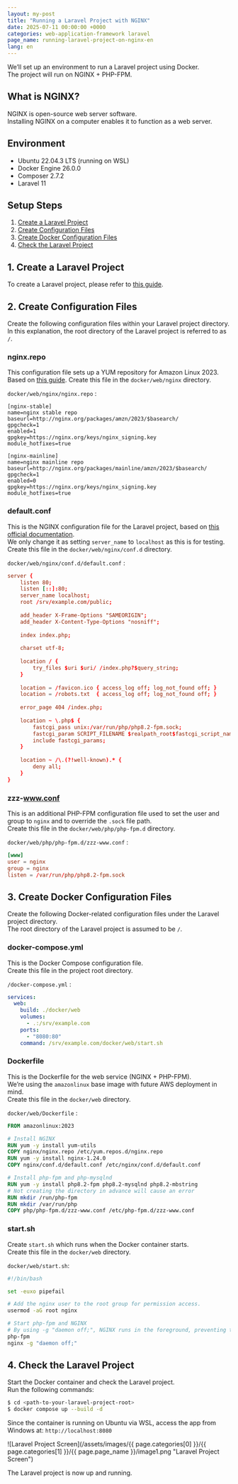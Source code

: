 ```yaml
---
layout: my-post
title: "Running a Laravel Project with NGINX"
date: 2025-07-11 00:00:00 +0000
categories: web-application-framework laravel
page_name: running-laravel-project-on-nginx-en
lang: en
---
```


We’ll set up an environment to run a Laravel project using Docker.  
The project will run on NGINX + PHP-FPM.

## What is NGINX?
NGINX is open-source web server software.  
Installing NGINX on a computer enables it to function as a web server.

## Environment
- Ubuntu 22.04.3 LTS (running on WSL)
- Docker Engine 26.0.0
- Composer 2.7.2
- Laravel 11

## Setup Steps
1. [Create a Laravel Project](#1-create-a-laravel-project)
2. [Create Configuration Files](#2-create-configuration-files)
3. [Create Docker Configuration Files](#3-create-docker-configuration-files)
4. [Check the Laravel Project](#4-check-the-laravel-project)

## 1. Create a Laravel Project
To create a Laravel project, please refer to [this guide](/web-application-framework/laravel/creating-laravel-project-on-linux-en).

## 2. Create Configuration Files
Create the following configuration files within your Laravel project directory.  
In this explanation, the root directory of the Laravel project is referred to as `/`.

### nginx.repo
This configuration file sets up a YUM repository for Amazon Linux 2023.  
Based on [this guide](https://docs.nginx.com/nginx/admin-guide/installing-nginx/installing-nginx-open-source/#installing-prebuilt-amazon-linux-packages).
Create this file in the `docker/web/nginx` directory.

`docker/web/nginx/nginx.repo` :
```
[nginx-stable]
name=nginx stable repo
baseurl=http://nginx.org/packages/amzn/2023/$basearch/
gpgcheck=1
enabled=1
gpgkey=https://nginx.org/keys/nginx_signing.key
module_hotfixes=true

[nginx-mainline]
name=nginx mainline repo
baseurl=http://nginx.org/packages/mainline/amzn/2023/$basearch/
gpgcheck=1
enabled=0
gpgkey=https://nginx.org/keys/nginx_signing.key
module_hotfixes=true
```

### default.conf
This is the NGINX configuration file for the Laravel project, based on [this official documentation](https://laravel.com/docs/11.x/deployment#nginx).  
We only change it as setting `server_name` to `localhost` as this is for testing.  
Create this file in the `docker/web/nginx/conf.d` directory.

`docker/web/nginx/conf.d/default.conf` :
```conf
server {
    listen 80;
    listen [::]:80;
    server_name localhost;
    root /srv/example.com/public;
 
    add_header X-Frame-Options "SAMEORIGIN";
    add_header X-Content-Type-Options "nosniff";
 
    index index.php;
 
    charset utf-8;
 
    location / {
        try_files $uri $uri/ /index.php?$query_string;
    }
 
    location = /favicon.ico { access_log off; log_not_found off; }
    location = /robots.txt  { access_log off; log_not_found off; }
 
    error_page 404 /index.php;
 
    location ~ \.php$ {
        fastcgi_pass unix:/var/run/php/php8.2-fpm.sock;
        fastcgi_param SCRIPT_FILENAME $realpath_root$fastcgi_script_name;
        include fastcgi_params;
    }
 
    location ~ /\.(?!well-known).* {
        deny all;
    }
}
```

### zzz-www.conf
This is an additional PHP-FPM configuration file used to set the user and group to `nginx` and to override the `.sock` file path.  
Create this file in the `docker/web/php/php-fpm.d` directory.

`docker/web/php/php-fpm.d/zzz-www.conf` :
```conf
[www]
user = nginx
group = nginx
listen = /var/run/php/php8.2-fpm.sock
```

## 3. Create Docker Configuration Files
Create the following Docker-related configuration files under the Laravel project directory.  
The root directory of the Laravel project is assumed to be `/`.

### docker-compose.yml
This is the Docker Compose configuration file.  
Create this file in the project root directory.

`/docker-compose.yml` :
```yml
services:
  web:
    build: ./docker/web
    volumes:
      - .:/srv/example.com
    ports:
      - "8080:80"
    command: /srv/example.com/docker/web/start.sh
```

### Dockerfile
This is the Dockerfile for the web service (NGINX + PHP-FPM).  
We’re using the `amazonlinux` base image with future AWS deployment in mind.  
Create this file in the `docker/web` directory.

`docker/web/Dockerfile` :
```dockerfile
FROM amazonlinux:2023

# Install NGINX
RUN yum -y install yum-utils
COPY nginx/nginx.repo /etc/yum.repos.d/nginx.repo
RUN yum -y install nginx-1.24.0
COPY nginx/conf.d/default.conf /etc/nginx/conf.d/default.conf

# Install php-fpm and php-mysqlnd
RUN yum -y install php8.2-fpm php8.2-mysqlnd php8.2-mbstring
# Not creating the directory in advance will cause an error
RUN mkdir /run/php-fpm
RUN mkdir /var/run/php
COPY php/php-fpm.d/zzz-www.conf /etc/php-fpm.d/zzz-www.conf
```

### start.sh
Create `start.sh` which runs when the Docker container starts.  
Create this file in the `docker/web` directory.

`docker/web/start.sh`:

```sh
#!/bin/bash

set -euxo pipefail

# Add the nginx user to the root group for permission access.
usermod -aG root nginx

# Start php-fpm and NGINX
# By using -g "daemon off;", NGINX runs in the foreground, preventing the container from exiting automatically.
php-fpm
nginx -g "daemon off;"
```

## 4. Check the Laravel Project
Start the Docker container and check the Laravel project.  
Run the following commands:

```bash
$ cd <path-to-your-laravel-project-root>
$ docker compose up --build -d
```

Since the container is running on Ubuntu via WSL, access the app from Windows at: `http://localhost:8080`

![Laravel Project Screen](/assets/images/{{ page.categories[0] }}/{{ page.categories[1] }}/{{ page.page_name }}/image1.png "Laravel Project Screen")

The Laravel project is now up and running.